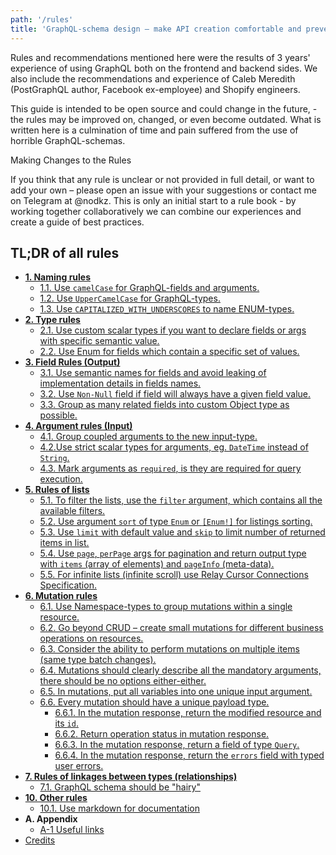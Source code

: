 ```yaml
---
path: '/rules'
title: 'GraphQL-schema design — make API creation comfortable and prevent pain and suffering to engineers '
---
```


Rules and recommendations mentioned here were the results of 3 years' experience of using GraphQL both on the frontend and backend sides. We also include the recommendations and experience of Caleb Meredith (PostGraphQL author, Facebook ex-employee) and Shopify engineers.

This guide is intended to be open source and could change in the future, - the rules may be improved on, changed, or even become outdated. What is written here is a culmination of time and pain suffered from the use of horrible GraphQL-schemas.

Making Changes to the Rules

If you think that any rule is unclear or not provided in full detail, or want to add your own – please open an issue with your suggestions or contact me on Telegram at @nodkz.
This is only an initial start to a rule book - by working together collaboratively we can combine our experiences and create a guide of best practices.

## TL;DR of all rules

- [**1. Naming rules**](./01-naming/README.md)
  - [1.1. Use `camelCase` for GraphQL-fields and arguments.](./01-naming/naming-fields-args.md)
  - [1.2. Use `UpperCamelCase` for GraphQL-types.](./01-naming/naming-types.md)
  - [1.3. Use `CAPITALIZED_WITH_UNDERSCORES` to name ENUM-types.](./01-naming/naming-enum.md)
- [**2. Type rules**](./02-type/README.md)
  - [2.1. Use custom scalar types if you want to declare fields or args with specific semantic value.](./02-type/type-custom-scalars.md)
  - [2.2. Use Enum for fields which contain a specific set of values.](./02-type/type-enumerable.md)
- [**3. Field Rules (Output)**](./03-fields-output/README.md)
  - [3.1. Use semantic names for fields and avoid leaking of implementation details in fields names.](./03-fields-output/output-semantic-names.md)
  - [3.2. Use `Non-Null` field if field will always have a given field value.](./03-fields-output/output-non-null.md)
  - [3.3. Group as many related fields into custom Object type as possible.](./03-fields-output/output-grouping.md)
- [**4. Argument rules (Input)**](./04-fields-input/README.md)
  - [4.1. Group coupled arguments to the new input-type.](./04-fields-input/input-grouping.md)
  - [4.2.Use strict scalar types for arguments, eg. `DateTime` instead of `String`.](./04-fields-input/input-custom-scalar.md)
  - [4.3. Mark arguments as `required`, is they are required for query execution.](./04-fields-input/input-non-null.md)
- [**5. Rules of lists**](./05-list/README.md)
  - [5.1. To filter the lists, use the `filter` argument, which contains all the available filters.](./05-list/list-filter.md)
  - [5.2. Use argument `sort` of type `Enum` or `[Enum!]` for listings sorting.](./05-list/list-sort.md)
  - [5.3. Use `limit` with default value and `skip` to limit number of returned items in list.](./05-list/list-limit-skip.md)
  - [5.4. Use `page`, `perPage` args for pagination and return output type with `items` (array of elements) and `pageInfo` (meta-data).](./05-list/list-pagination.md)
  - [5.5. For infinite lists (infinite scroll) use Relay Cursor Connections Specification.](./05-list/list-cursor-connection.md)
- [**6. Mutation rules**](./06-mutations/README.md)
  - [6.1. Use Namespace-types to group mutations within a single resource.](./06-mutations/mutation-namespaces.md)
  - [6.2. Go beyond CRUD – create small mutations for different business operations on resources.](./06-mutations/mutation-business-operations.md)
  - [6.3. Consider the ability to perform mutations on multiple items (same type batch changes).](./06-mutations/mutation-batch-changes.md)
  - [6.4. Mutations should clearly describe all the mandatory arguments, there should be no options either-either.](./06-mutations/mutation-required-args.md)
  - [6.5. In mutations, put all variables into one unique input argument.](./06-mutations/mutation-input-arg.md)
  - [6.6. Every mutation should have a unique payload type.](./06-mutations/mutation-payload.md)
    - [6.6.1. In the mutation response, return the modified resource and its `id`.](./06-mutations/mutation-payload-record.md)
    - [6.6.2. Return operation status in mutation response.](./06-mutations/mutation-payload-status.md)
    - [6.6.3. In the mutation response, return a field of type `Query`.](./06-mutations/mutation-payload-query.md)
    - [6.6.4. In the mutation response, return the `errors` field with typed user errors.](./06-mutations/mutation-payload-errors.md)
- [**7. Rules of linkages between types (relationships)**](./07-relations/README.md)
  - [7.1. GraphQL schema should be "hairy"](./07-relations/relations-hairy-graphql.md)
- [**10. Other rules**](./10-misc/README.md)
  - [10.1. Use markdown for documentation](./10-misc/misc-docs-markdown.md)
- **A. Appendix**
  - [A-1 Useful links](./a-appendix/README.md#A-1)
- [Credits](./CREDITS.md)
